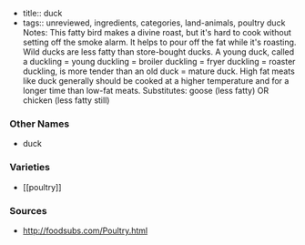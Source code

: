 - title:: duck
- tags:: unreviewed, ingredients, categories, land-animals, poultry
duck Notes: This fatty bird makes a divine roast, but it's hard to cook without setting off the smoke alarm. It helps to pour off the fat while it's roasting. Wild ducks are less fatty than store-bought ducks. A young duck, called a duckling = young duckling = broiler duckling = fryer duckling = roaster duckling, is more tender than an old duck = mature duck. High fat meats like duck generally should be cooked at a higher temperature and for a longer time than low-fat meats. Substitutes: goose (less fatty) OR chicken (less fatty still)

### Other Names

* duck

### Varieties

* [[poultry]]

### Sources
* http://foodsubs.com/Poultry.html
